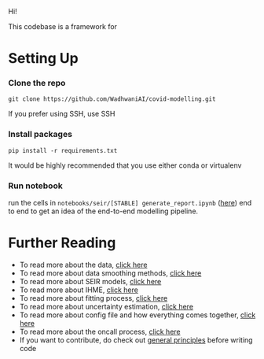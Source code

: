 Hi!

This codebase is a framework for 

# Setting Up

### Clone the repo

`git clone https://github.com/WadhwaniAI/covid-modelling.git`

If you prefer using SSH, use SSH

### Install packages

`pip install -r requirements.txt`

It would be highly recommended that you use either conda or virtualenv

### Run notebook

run the cells in `notebooks/seir/[STABLE] generate_report.ipynb` ([here](../notebooks/seir/)) end to end to get an idea of the end-to-end modelling pipeline.

# Further Reading

- To read more about the data, [click here](data.md)
- To read more about data smoothing methods, [click here](smoothing.md)
- To read more about SEIR models, [click here](seir.md)
- To read more about IHME, [click here](ihme.md)
- To read more about fitting process, [click here](fitting.md)
- To read more about uncertainty estimation, [click here](uncertainty.md)
- To read more about config file and how everything comes together, [click here](config.md)
- To read more about the oncall process, [click here](oncall.md)
- If you want to contribute, do check out [general principles](general_principles.md) before writing code